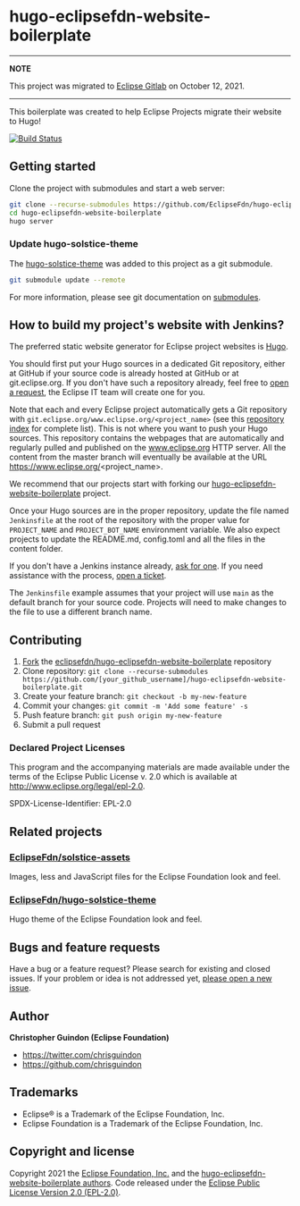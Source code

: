 # hugo-eclipsefdn-website-boilerplate

---
**NOTE**

This project was migrated to [Eclipse Gitlab](https://gitlab.eclipse.org/eclipsefdn/it/webdev/hugo-eclipsefdn-website-boilerplate) on October 12, 2021.

---

This boilerplate was created to help Eclipse Projects migrate their website to Hugo!

[![Build Status](https://travis-ci.org/EclipseFdn/hugo-eclipsefdn-website-boilerplate.svg?branch=main)](https://travis-ci.org/eclipsefdn/hugo-eclipsefdn-website-boilerplate)

## Getting started

Clone the project with submodules and start a web server:

```bash
git clone --recurse-submodules https://github.com/EclipseFdn/hugo-eclipsefdn-website-boilerplate
cd hugo-eclipsefdn-website-boilerplate
hugo server
```

### Update hugo-solstice-theme

The [hugo-solstice-theme](https://github.com/EclipseFdn/hugo-solstice-theme) was added to this project as a git submodule.

```bash
git submodule update --remote
```

For more information, please see git documentation on [submodules](https://git-scm.com/book/en/v2/Git-Tools-Submodules).

## How to build my project's website with Jenkins?

The preferred static website generator for Eclipse project websites is [Hugo](https://gohugo.io/). 

You should first put your Hugo sources in a dedicated Git repository, either at GitHub if your source code is already hosted at GitHub or at git.eclipse.org. If you don't have such a repository already, feel free to [open a request](https://bugs.eclipse.org/bugs/enter_bug.cgi?product=Community&component=Git), the Eclipse IT team will create one for you.

Note that each and every Eclipse project automatically gets a Git repository with `git.eclipse.org/www.eclipse.org/<project_name>` (see this [repository index](https://git.eclipse.org/r/plugins/gitiles/www.eclipse.org/) for complete list). This is not where you want to push your Hugo sources. This repository contains the webpages that are automatically and regularly pulled and published on the www.eclipse.org HTTP server. All the content from the master branch will eventually be available at the URL https://www.eclipse.org/<project_name>.

We recommend that our projects start with forking our [hugo-eclipsefdn-website-boilerplate](https://github.com/EclipseFdn/hugo-eclipsefdn-website-boilerplate) project.

Once your Hugo sources are in the proper repository, update the file named `Jenkinsfile` at the root of the repository with the proper value for `PROJECT_NAME` and `PROJECT_BOT_NAME` environment variable. We also expect projects to update the README.md, config.toml and all the files in the content folder.

If you don't have a Jenkins instance already, [ask for one](https://wiki.eclipse.org/CBI#Requesting_a_JIPP_instance). If you need assistance with the process, [open a ticket](https://bugs.eclipse.org/bugs/enter_bug.cgi?product=Community&component=CI-Jenkins).

The `Jenkinsfile` example assumes that your project will use `main` as the default branch for your source code. Projects will need to make changes to the file to use a different branch name.

## Contributing

1. [Fork](https://help.github.com/articles/fork-a-repo/) the [eclipsefdn/hugo-eclipsefdn-website-boilerplate](https://github.com/eclipsefdn/hugo-eclipsefdn-website-boilerplate) repository
2. Clone repository: `git clone --recurse-submodules https://github.com/[your_github_username]/hugo-eclipsefdn-website-boilerplate.git`
3. Create your feature branch: `git checkout -b my-new-feature`
4. Commit your changes: `git commit -m 'Add some feature' -s`
5. Push feature branch: `git push origin my-new-feature`
6. Submit a pull request

### Declared Project Licenses

This program and the accompanying materials are made available under the terms
of the Eclipse Public License v. 2.0 which is available at
http://www.eclipse.org/legal/epl-2.0.

SPDX-License-Identifier: EPL-2.0

## Related projects

### [EclipseFdn/solstice-assets](https://github.com/EclipseFdn/solstice-assets)

Images, less and JavaScript files for the Eclipse Foundation look and feel.

### [EclipseFdn/hugo-solstice-theme](https://github.com/EclipseFdn/hugo-solstice-theme)

Hugo theme of the Eclipse Foundation look and feel. 

## Bugs and feature requests

Have a bug or a feature request? Please search for existing and closed issues. If your problem or idea is not addressed yet, [please open a new issue](https://github.com/eclipsefdn/hugo-eclipsefdn-website-boilerplate/issues/new).

## Author

**Christopher Guindon (Eclipse Foundation)**

- <https://twitter.com/chrisguindon>
- <https://github.com/chrisguindon>

## Trademarks

* Eclipse® is a Trademark of the Eclipse Foundation, Inc.
* Eclipse Foundation is a Trademark of the Eclipse Foundation, Inc.

## Copyright and license

Copyright 2021 the [Eclipse Foundation, Inc.](https://www.eclipse.org) and the [hugo-eclipsefdn-website-boilerplate authors](https://github.com/eclipsefdn/hugo-eclipsefdn-website-boilerplate/graphs/contributors). Code released under the [Eclipse Public License Version 2.0 (EPL-2.0)](https://github.com/eclipsefdn/hugo-eclipsefdn-website-boilerplate/blob/main/LICENSE).
